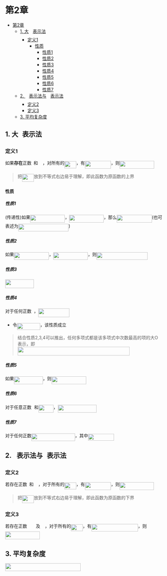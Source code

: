 # 第2章

- [第2章](#第2章)
  - [1. 大<img src="/note/chapter02/tex/9afe6a256a9817c76b579e6f5db9a578.svg?invert_in_darkmode&sanitize=true" align=middle width=12.99542474999999pt height=22.465723500000017pt/>表示法](#1-大math-xmlnshttpwwww3org1998mathmathmlsemanticsmrowmiomimrowannotation-encodingapplicationx-texoannotationsemanticsmatho表示法)
    - [定义1](#定义1)
      - [性质](#性质)
        - [性质1](#性质1)
        - [性质2](#性质2)
        - [性质3](#性质3)
        - [性质4](#性质4)
        - [性质5](#性质5)
        - [性质6](#性质6)
        - [性质7](#性质7)
  - [2. <img src="/note/chapter02/tex/9432d83304c1eb0dcb05f092d30a767f.svg?invert_in_darkmode&sanitize=true" align=middle width=11.87217899999999pt height=22.465723500000017pt/>表示法与<img src="/note/chapter02/tex/b35e24d8a08c0ab01195f2ad2a78fab7.svg?invert_in_darkmode&sanitize=true" align=middle width=12.785434199999989pt height=22.465723500000017pt/>表示法](#2-math-xmlnshttpwwww3org1998mathmathmlsemanticsmrowmi-mathvariantnormalωmimrowannotation-encodingapplicationx-texomegaannotationsemanticsmathω表示法与math-xmlnshttpwwww3org1998mathmathmlsemanticsmrowmi-mathvariantnormalθmimrowannotation-encodingapplicationx-texthetaannotationsemanticsmathθ表示法)
    - [定义2](#定义2)
    - [定义3](#定义3)
  - [3. 平均复杂度](#3-平均复杂度)

## 1. 大<img src="/note/chapter02/tex/9afe6a256a9817c76b579e6f5db9a578.svg?invert_in_darkmode&sanitize=true" align=middle width=12.99542474999999pt height=22.465723500000017pt/>表示法

### 定义1

如果**存在**正数<img src="/note/chapter02/tex/3e18a4a28fdee1744e5e3f79d13b9ff6.svg?invert_in_darkmode&sanitize=true" align=middle width=7.11380504999999pt height=14.15524440000002pt/>和<img src="/note/chapter02/tex/f9c4988898e7f532b9f826a75014ed3c.svg?invert_in_darkmode&sanitize=true" align=middle width=14.99998994999999pt height=22.465723500000017pt/>，对所有的<img src="/note/chapter02/tex/9111d2fe7ac2a873fa10b222beb55b9e.svg?invert_in_darkmode&sanitize=true" align=middle width=37.65229379999999pt height=22.465723500000017pt/>，有<img src="/note/chapter02/tex/f6d5e8a8c0bc698781c9365054080f01.svg?invert_in_darkmode&sanitize=true" align=middle width=83.45162099999999pt height=24.65753399999998pt/>，则<img src="/note/chapter02/tex/603fd07165a17c7ad477e730ecd866b4.svg?invert_in_darkmode&sanitize=true" align=middle width=111.25087874999998pt height=24.65753399999998pt/>

> 把<img src="/note/chapter02/tex/b7710eae12cf7df68825af48424953ed.svg?invert_in_darkmode&sanitize=true" align=middle width=38.19647204999999pt height=24.65753399999998pt/>放到不等式右边易于理解，即此函数为原函数的上界

#### 性质

##### 性质1

(传递性)如果<img src="/note/chapter02/tex/603fd07165a17c7ad477e730ecd866b4.svg?invert_in_darkmode&sanitize=true" align=middle width=111.25087874999998pt height=24.65753399999998pt/>，<img src="/note/chapter02/tex/aeabf07d52cbcf38b971fd681d9a8f1d.svg?invert_in_darkmode&sanitize=true" align=middle width=110.90458004999998pt height=24.65753399999998pt/>，那么<img src="/note/chapter02/tex/3d65bee6325ae66b2a920ae03f2993f0.svg?invert_in_darkmode&sanitize=true" align=middle width=112.29163605pt height=24.65753399999998pt/>(也可表述为<img src="/note/chapter02/tex/cef43157def65e6326d067648a6c5dff.svg?invert_in_darkmode&sanitize=true" align=middle width=161.42554065pt height=24.65753399999998pt/>)

##### 性质2

如果<img src="/note/chapter02/tex/3d65bee6325ae66b2a920ae03f2993f0.svg?invert_in_darkmode&sanitize=true" align=middle width=112.29163605pt height=24.65753399999998pt/>，<img src="/note/chapter02/tex/aeabf07d52cbcf38b971fd681d9a8f1d.svg?invert_in_darkmode&sanitize=true" align=middle width=110.90458004999998pt height=24.65753399999998pt/>，则<img src="/note/chapter02/tex/94d1cb13f32309b4a14e8dcb80cc95e5.svg?invert_in_darkmode&sanitize=true" align=middle width=163.46549505pt height=24.65753399999998pt/>

##### 性质3

<img src="/note/chapter02/tex/753236752d9f863e4f9e37e5d684d236.svg?invert_in_darkmode&sanitize=true" align=middle width=92.29728419999998pt height=27.91243950000002pt/>

##### 性质4

对于任何正数<img src="/note/chapter02/tex/36b5afebdba34564d884d347484ac0c7.svg?invert_in_darkmode&sanitize=true" align=middle width=7.710416999999989pt height=21.68300969999999pt/>，<img src="/note/chapter02/tex/013c31a1671fe5ce8dc26c76cae45a17.svg?invert_in_darkmode&sanitize=true" align=middle width=99.80398394999999pt height=27.91243950000002pt/>

- 令<img src="/note/chapter02/tex/652ade93278342a32b998d20c489ec50.svg?invert_in_darkmode&sanitize=true" align=middle width=74.16824414999999pt height=22.465723500000017pt/>，该性质成立

> 结合性质2,3,4可以推出，任何多项式都是该多项式中次数最高的项的大O表示，即  
> <img src="/note/chapter02/tex/6ddb7efa335d3f494d031e9d466c84d8.svg?invert_in_darkmode&sanitize=true" align=middle width=359.21512110000003pt height=27.91243950000002pt/>

##### 性质5

如果<img src="/note/chapter02/tex/07a238309c4cb47c330267f2915aad7b.svg?invert_in_darkmode&sanitize=true" align=middle width=92.58382484999998pt height=24.65753399999998pt/>，则<img src="/note/chapter02/tex/603fd07165a17c7ad477e730ecd866b4.svg?invert_in_darkmode&sanitize=true" align=middle width=111.25087874999998pt height=24.65753399999998pt/>

##### 性质6

对于任意正数<img src="/note/chapter02/tex/44bc9d542a92714cac84e01cbbb7fd61.svg?invert_in_darkmode&sanitize=true" align=middle width=8.68915409999999pt height=14.15524440000002pt/>和<img src="/note/chapter02/tex/2116a5d51cc84037dc691723b8d0f549.svg?invert_in_darkmode&sanitize=true" align=middle width=47.89966334999998pt height=24.65753399999998pt/>，<img src="/note/chapter02/tex/eaa9e7ef73f707cd7bee879e1d2a1324.svg?invert_in_darkmode&sanitize=true" align=middle width=124.06122629999999pt height=24.65753399999998pt/>

##### 性质7

对于任何正数<img src="/note/chapter02/tex/efcd4cf216b3703e81eba3971684e81d.svg?invert_in_darkmode&sanitize=true" align=middle width=139.77400799999998pt height=24.65753399999998pt/>，其中<img src="/note/chapter02/tex/3018976180fb6c4f4ab1224af958d6d7.svg?invert_in_darkmode&sanitize=true" align=middle width=83.72152304999999pt height=22.831056599999986pt/>

## 2. <img src="/note/chapter02/tex/9432d83304c1eb0dcb05f092d30a767f.svg?invert_in_darkmode&sanitize=true" align=middle width=11.87217899999999pt height=22.465723500000017pt/>表示法与<img src="/note/chapter02/tex/b35e24d8a08c0ab01195f2ad2a78fab7.svg?invert_in_darkmode&sanitize=true" align=middle width=12.785434199999989pt height=22.465723500000017pt/>表示法

### 定义2

若存在正数<img src="/note/chapter02/tex/3e18a4a28fdee1744e5e3f79d13b9ff6.svg?invert_in_darkmode&sanitize=true" align=middle width=7.11380504999999pt height=14.15524440000002pt/>和<img src="/note/chapter02/tex/f9c4988898e7f532b9f826a75014ed3c.svg?invert_in_darkmode&sanitize=true" align=middle width=14.99998994999999pt height=22.465723500000017pt/>，对于所有的<img src="/note/chapter02/tex/e47ded5db86b6fa96dbe6630b54f602a.svg?invert_in_darkmode&sanitize=true" align=middle width=37.65229379999999pt height=22.465723500000017pt/>，有<img src="/note/chapter02/tex/75617dd7732bf387d192455adf5f2fbf.svg?invert_in_darkmode&sanitize=true" align=middle width=83.45162099999999pt height=24.65753399999998pt/>，则<img src="/note/chapter02/tex/84932e5871531a54176a872e783f5157.svg?invert_in_darkmode&sanitize=true" align=middle width=110.12763299999997pt height=24.65753399999998pt/>

> 把<img src="/note/chapter02/tex/b7710eae12cf7df68825af48424953ed.svg?invert_in_darkmode&sanitize=true" align=middle width=38.19647204999999pt height=24.65753399999998pt/>放到不等式右边易于理解，即此函数为原函数的下界

### 定义3

若存在正数<img src="/note/chapter02/tex/20fcd118939726ab3e766c847394901b.svg?invert_in_darkmode&sanitize=true" align=middle width=28.15461494999999pt height=14.15524440000002pt/>及<img src="/note/chapter02/tex/f9c4988898e7f532b9f826a75014ed3c.svg?invert_in_darkmode&sanitize=true" align=middle width=14.99998994999999pt height=22.465723500000017pt/>，对于所有的<img src="/note/chapter02/tex/e47ded5db86b6fa96dbe6630b54f602a.svg?invert_in_darkmode&sanitize=true" align=middle width=37.65229379999999pt height=22.465723500000017pt/>，有<img src="/note/chapter02/tex/2d74edc71d44461b00e7b04fd55fa191.svg?invert_in_darkmode&sanitize=true" align=middle width=149.18243999999999pt height=24.65753399999998pt/>，则<img src="/note/chapter02/tex/ff47a4c7b1f978723c4815d9ded33692.svg?invert_in_darkmode&sanitize=true" align=middle width=111.04088819999998pt height=24.65753399999998pt/>

## 3. 平均复杂度

<img src="/note/chapter02/tex/a5cdcfbdbfed7cbadb257cc740d481c3.svg?invert_in_darkmode&sanitize=true" align=middle width=241.66484595pt height=24.657735299999988pt/>
